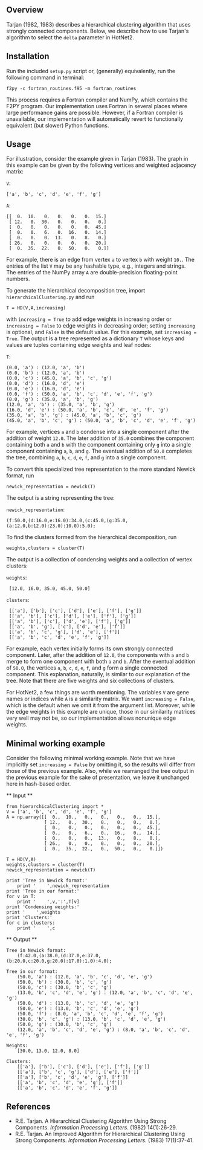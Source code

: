 Overview
-----------
Tarjan (1982, 1983) describes a hierarchical clustering algorithm that uses strongly connected components.  Below, we describe how to use Tarjan's algorithm to select the `delta` parameter in HotNet2.

Installation
------------
Run the included `setup.py` script or, (generally) equivalently, run the following command in terminal:

    f2py -c fortran_routines.f95 -m fortran_routines

This process requires a Fortran compiler and NumPy, which contains the F2PY program.  Our implementation uses Fortran in several places where large performance gains are possible.  However, if a Fortran compiler is unavailable, our implementation will automatically revert to functionally equivalent (but slower) Python functions.

Usage
-----
For illustration, consider the example given in Tarjan (1983).  The graph in this example can be given by the following vertices and weighted adjacency matrix:

`V`:

    ['a', 'b', 'c', 'd', 'e', 'f', 'g']

`A`:

    [[  0.  10.   0.   0.   0.   0.  15.]
     [ 12.   0.  30.   0.   0.   0.   0.]
     [  0.   0.   0.   0.   0.   0.  45.]
     [  0.   0.   6.   0.  16.   0.  14.]
     [  0.   0.   0.  13.   0.   8.   0.]
     [ 26.   0.   0.   0.   0.   0.  20.]
     [  0.  35.  22.   0.  50.   0.   0.]]

For example, there is an edge from vertex `a` to vertex `b` with weight `10.`.  The entries of the list `V` may be any hashable type, e.g., integers and strings.  The entries of the NumPy array `A` are double-precision floating-point numbers.

To generate the hierarchical decomposition tree, import `hierarchicalClustering.py` and run

    T = HD(V,A,increasing)

with `increasing = True` to add edge weights in increasing order or `increasing = False` to edge weights in decreasing order; setting `increasing` is optional, and `False` is the default value.  For this example, set `increasing = True`.  The output is a tree represented as a dictionary `T` whose keys and values are tuples containing edge weights and leaf nodes:

`T`:

    (0.0, 'a') : (12.0, 'a', 'b')
    (0.0, 'b') : (12.0, 'a', 'b')
    (0.0, 'c') : (45.0, 'a', 'b', 'c', 'g')
    (0.0, 'd') : (16.0, 'd', 'e')
    (0.0, 'e') : (16.0, 'd', 'e')
    (0.0, 'f') : (50.0, 'a', 'b', 'c', 'd', 'e', 'f', 'g')
    (0.0, 'g') : (35.0, 'a', 'b', 'g')
    (12.0, 'a', 'b') : (35.0, 'a', 'b', 'g')
    (16.0, 'd', 'e') : (50.0, 'a', 'b', 'c', 'd', 'e', 'f', 'g')
    (35.0, 'a', 'b', 'g') : (45.0, 'a', 'b', 'c', 'g')
    (45.0, 'a', 'b', 'c', 'g') : (50.0, 'a', 'b', 'c', 'd', 'e', 'f', 'g')

For example, vertices `a` and `b` condense into a single component after the addition of weight `12.0`.  The later addition of `35.0` combines the component containing both `a` and `b` with the component containing only `g` into a single component containing `a`, `b`, and `g`.  The eventual addition of `50.0` completes the tree, combining `a`, `b`, `c`, `d`, `e`, `f`, and `g` into a single component.

To convert this specialized tree representation to the more standard Newick format, run

    newick_representation = newick(T)

The output is a string representing the tree:

`newick_representation`:

    (f:50.0,(d:16.0,e:16.0):34.0,(c:45.0,(g:35.0,(a:12.0,b:12.0):23.0):10.0):5.0);

To find the clusters formed from the hierarchical decomposition, run

    weights,clusters = cluster(T)

The output is a collection of condensing weights and a collection of vertex clusters:

`weights`:

     [12.0, 16.0, 35.0, 45.0, 50.0]

`clusters`:

     [['a'], ['b'], ['c'], ['d'], ['e'], ['f'], ['g']]
     [['a', 'b'], ['c'], ['d'], ['e'], ['f'], ['g']]
     [['a', 'b'], ['c'], ['d', 'e'], ['f'], ['g']]
     [['a', 'b', 'g'], ['c'], ['d', 'e'], ['f']]
     [['a', 'b', 'c', 'g'], ['d', 'e'], ['f']]
     [['a', 'b', 'c', 'd', 'e', 'f', 'g']]

For example, each vertex initially forms its own strongly connected component.  Later, after the addition of `12.0`, the components with `a` and `b` merge to form one component with both `a` and `b`.  After the eventual addition of `50.0`, the vertices `a`, `b`, `c`, `d`, `e`, `f`, and `g` form a single connected component.  This explanation, naturally, is similar to our explanation of the tree.  Note that there are five weights and six collections of clusters.

For HotNet2, a few things are worth mentioning.  The variables `V` are gene names or indices while `A` is a similarity matrix.  We want `increasing = False`, which is the default when we omit it from the argument list.  Moreover, while the edge weights in this example are unique, those in our similarity matrices very well may not be, so our implementation allows nonunique edge weights.

Minimal working example
-----------------------
Consider the following minimal working example.  Note that we have implicitly set `increasing = False` by omitting it, so the results will differ from those of the previous example.  Also, while we rearranged the tree output in the previous example for the sake of presentation, we leave it unchanged here in hash-based order.

** Input **

    from hierarchicalClustering import *
    V = ['a', 'b', 'c', 'd', 'e', 'f', 'g']
    A = np.array([[  0.,  10.,   0.,   0.,   0.,   0.,  15.],
                  [ 12.,   0.,  30.,   0.,   0.,   0.,   0.],
                  [  0.,   0.,   0.,   0.,   0.,   0.,  45.],
                  [  0.,   0.,   6.,   0.,  16.,   0.,  14.],
                  [  0.,   0.,   0.,  13.,   0.,   8.,   0.],
                  [ 26.,   0.,   0.,   0.,   0.,   0.,  20.],
                  [  0.,  35.,  22.,   0.,  50.,   0.,   0.]])

    T = HD(V,A)
    weights,clusters = cluster(T)
    newick_representation = newick(T)

    print 'Tree in Newick format:'
        print '    ',newick_representation
    print 'Tree in our format:'
    for v in T:
        print '    ',v,':',T[v]
    print 'Condensing weights:'
    print '    ',weights
    print 'Clusters:'
    for c in clusters:
        print '    ',c

** Output **

    Tree in Newick format:
        (f:42.0,(a:38.0,(d:37.0,e:37.0,(b:20.0,c:20.0,g:20.0):17.0):1.0):4.0);

    Tree in our format:
        (50.0, 'a') : (12.0, 'a', 'b', 'c', 'd', 'e', 'g')
        (50.0, 'b') : (30.0, 'b', 'c', 'g')
        (50.0, 'c') : (30.0, 'b', 'c', 'g')
        (13.0, 'b', 'c', 'd', 'e', 'g') : (12.0, 'a', 'b', 'c', 'd', 'e', 'g')
        (50.0, 'd') : (13.0, 'b', 'c', 'd', 'e', 'g')
        (50.0, 'e') : (13.0, 'b', 'c', 'd', 'e', 'g')
        (50.0, 'f') : (8.0, 'a', 'b', 'c', 'd', 'e', 'f', 'g')
        (30.0, 'b', 'c', 'g') : (13.0, 'b', 'c', 'd', 'e', 'g')
        (50.0, 'g') : (30.0, 'b', 'c', 'g')
        (12.0, 'a', 'b', 'c', 'd', 'e', 'g') : (8.0, 'a', 'b', 'c', 'd', 'e', 'f', 'g')

    Weights:
        [30.0, 13.0, 12.0, 8.0]

    Clusters:
        [['a'], ['b'], ['c'], ['d'], ['e'], ['f'], ['g']]
        [['a'], ['b', 'c', 'g'], ['d'], ['e'], ['f']]
        [['a'], ['b', 'c', 'd', 'e', 'g'], ['f']]
        [['a', 'b', 'c', 'd', 'e', 'g'], ['f']]
        [['a', 'b', 'c', 'd', 'e', 'f', 'g']]

References
----------
* R.E. Tarjan. A Hierarchical Clustering Algorithm Using Strong Components. *Information Processing Letters*. (1982) 14(1):26-29.
* R.E. Tarjan. An Improved Algorithm for Hierarchical Clustering Using Strong Components. *Information Processing Letters*. (1983) 17(1):37-41.

